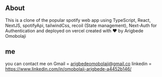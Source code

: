 ## About

This is a clone of the popular spotify web app using TypeScript, React, NextJS, spotifyApi, tailwindCss, recoil (State management), Next-Auth for Authentication and deployed on vercel created with ❤️ by Arigbede Omobolaji

## me

you can contact me on
Gmail = arigbedeomobolaji@gmail.co
linkedin = https://www.linkedin.com/in/omobolaji-arigbede-a4452b146/
